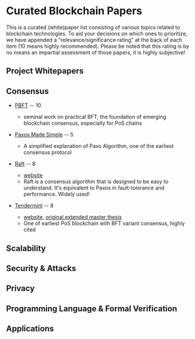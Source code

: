 # Curated Blockchain Papers

This is a curated (white)paper list consisting of various topics related to blockchain technologies.
To aid your decisions on which ones to prioritize, we have appended a "relevance/significance rating" at the back of each item (10 means highly recommended).
Please be noted that this rating is by no means an impartial assessment of those papers, it is highly subjective!

## Project Whitepapers

## Consensus

- [PBFT](http://pmg.csail.mit.edu/papers/osdi99.pdf) -- 10

  - seminal work on practical BFT, the foundation of emerging blockchain consensus, especially for PoS chains

- [Paxos Made Simple](http://lamport.azurewebsites.net/pubs/paxos-simple.pdf) -- 5

  - A simplified explanation of Paxo Algorithm, one of the earliest consensus protocol

- [Raft](https://raft.github.io/raft.pdf) -- 8

  - [website](https://raft.github.io/)
  - Raft is a consensus algorithm that is designed to be easy to understand. It's equivalent to Paxos in fault-tolerance and performance. Widely used!

- [Tendermint](https://arxiv.org/abs/1807.04938) -- 8

  - [website](https://docs.tendermint.com/master/introduction/what-is-tendermint.html#consensus-overview), [original extended master thesis](https://knowen-production.s3.amazonaws.com/uploads/attachment/file/1814/Buchman_Ethan_201606_Msater%2Bthesis.pdf)
  - One of earliest PoS blockchain with BFT variant consensus, highly cited

## Scalability

## Security & Attacks

## Privacy

## Programming Language & Formal Verification

## Applications
